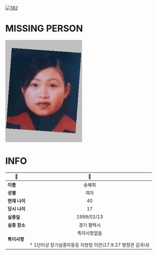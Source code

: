 [![182](https://img.shields.io/badge/%EC%8B%A4%EC%A2%85%EC%8B%A0%EA%B3%A0%EB%8A%94%20%EA%B5%AD%EB%B2%88%EC%97%86%EC%9D%B4-182-blue)](http://safe182.go.kr/index.do)

# MISSING PERSON

<img src="./missing_person.jpg">

# INFO

|🔑|💎|
|--|:--:|
|**이름**|송혜희|
|**성별**|여자|
|**현재 나이**|40|
|**당시 나이**|17|
|**실종일**|1999/02/13|
|**실종 장소**|경기 평택시|
|**특이사항**|특이사항없음</br></br>* 1년이상 장기실종아동등 지방청 이관(17.9.27 행정관 김국녀)|
